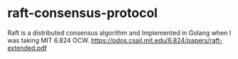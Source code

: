 # raft-consensus-protocol
Raft is a distributed consensus algorithm and Implemented in Golang when I was taking MIT 6.824 OCW. https://pdos.csail.mit.edu/6.824/papers/raft-extended.pdf
